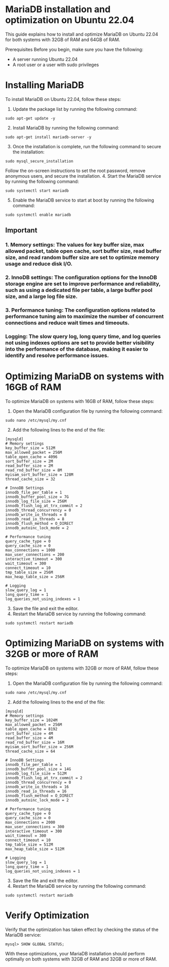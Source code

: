 # MariaDB installation and optimization on Ubuntu 22.04

This guide explains how to install and optimize MariaDB on Ubuntu 22.04 for both systems with 32GB of RAM and 64GB of RAM.

Prerequisites
Before you begin, make sure you have the following:
- A server running Ubuntu 22.04
- A root user or a user with sudo privileges

# Installing MariaDB
To install MariaDB on Ubuntu 22.04, follow these steps:

1. Update the package list by running the following command:
```
sudo apt-get update -y
```
2. Install MariaDB by running the following command:
```
sudo apt-get install mariadb-server -y
```
3. Once the installation is complete, run the following command to secure the installation:
```
sudo mysql_secure_installation
```
Follow the on-screen instructions to set the root password, remove anonymous users, and secure the installation.
4. Start the MariaDB service by running the following command:
```
sudo systemctl start mariadb
```
5. Enable the MariaDB service to start at boot by running the following command:
```
sudo systemctl enable mariadb
```

## Important
### 1. Memory settings: The values for key buffer size, max allowed packet, table open cache, sort buffer size, read buffer size, and read random buffer size are set to optimize memory usage and reduce disk I/O.
### 2. InnoDB settings: The configuration options for the InnoDB storage engine are set to improve performance and reliability, such as using a dedicated file per table, a large buffer pool size, and a large log file size.
### 3. Performance tuning: The configuration options related to performance tuning aim to maximize the number of concurrent connections and reduce wait times and timeouts.
### Logging: The slow query log, long query time, and log queries not using indexes options are set to provide better visibility into the performance of the database, making it easier to identify and resolve performance issues.

# Optimizing MariaDB on systems with 16GB of RAM
To optimize MariaDB on systems with 16GB of RAM, follow these steps:
1. Open the MariaDB configuration file by running the following command:
```
sudo nano /etc/mysql/my.cnf
```
2. Add the following lines to the end of the file:
```
[mysqld]
# Memory settings
key_buffer_size = 512M
max_allowed_packet = 256M
table_open_cache = 4096
sort_buffer_size = 2M
read_buffer_size = 2M
read_rnd_buffer_size = 8M
myisam_sort_buffer_size = 128M
thread_cache_size = 32

# InnoDB Settings
innodb_file_per_table = 1
innodb_buffer_pool_size = 7G
innodb_log_file_size = 256M
innodb_flush_log_at_trx_commit = 2
innodb_thread_concurrency = 0
innodb_write_io_threads = 8
innodb_read_io_threads = 8
innodb_flush_method = O_DIRECT
innodb_autoinc_lock_mode = 2

# Performance tuning
query_cache_type = 0
query_cache_size = 0
max_connections = 1000
max_user_connections = 200
interactive_timeout = 300
wait_timeout = 300
connect_timeout = 10
tmp_table_size = 256M
max_heap_table_size = 256M

# Logging
slow_query_log = 1
long_query_time = 1
log_queries_not_using_indexes = 1
```
3. Save the file and exit the editor.
4. Restart the MariaDB service by running the following command:
```
sudo systemctl restart mariadb
```

# Optimizing MariaDB on systems with 32GB or more of RAM
To optimize MariaDB on systems with 32GB or more of RAM, follow these steps:
1. Open the MariaDB configuration file by running the following command:
```
sudo nano /etc/mysql/my.cnf
```
2. Add the following lines to the end of the file:
```
[mysqld]
# Memory settings
key_buffer_size = 1024M
max_allowed_packet = 256M
table_open_cache = 8192
sort_buffer_size = 4M
read_buffer_size = 4M
read_rnd_buffer_size = 16M
myisam_sort_buffer_size = 256M
thread_cache_size = 64

# InnoDB Settings
innodb_file_per_table = 1
innodb_buffer_pool_size = 14G
innodb_log_file_size = 512M
innodb_flush_log_at_trx_commit = 2
innodb_thread_concurrency = 0
innodb_write_io_threads = 16
innodb_read_io_threads = 16
innodb_flush_method = O_DIRECT
innodb_autoinc_lock_mode = 2

# Performance tuning
query_cache_type = 0
query_cache_size = 0
max_connections = 2000
max_user_connections = 300
interactive_timeout = 300
wait_timeout = 300
connect_timeout = 10
tmp_table_size = 512M
max_heap_table_size = 512M

# Logging
slow_query_log = 1
long_query_time = 1
log_queries_not_using_indexes = 1
```
3. Save the file and exit the editor.
4. Restart the MariaDB service by running the following command:
```
sudo systemctl restart mariadb
```

# Verify Optimization
Verify that the optimization has taken effect by checking the status of the MariaDB service:
```
mysql> SHOW GLOBAL STATUS;
```

With these optimizations, your MariaDB installation should perform optimally on both systems with 32GB of RAM and 32GB or more of RAM.
